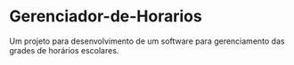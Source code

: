 # Gerenciador-de-Horarios
Um projeto para desenvolvimento de um software para gerenciamento das grades de horários escolares.
